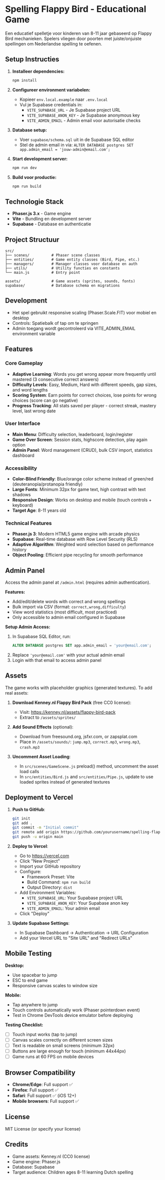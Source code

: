 # Spelling Flappy Bird - Educational Game

Een educatief spelletje voor kinderen van 8-11 jaar gebaseerd op Flappy Bird mechanieken. Spelers vliegen door poorten met juiste/onjuiste spellingen om Nederlandse spelling te oefenen.

## Setup Instructies

1. **Installeer dependencies:**
   ```bash
   npm install
   ```

2. **Configureer environment variabelen:**
   - Kopieer `env.local.example` naar `.env.local`
   - Vul je Supabase credentials in:
     - `VITE_SUPABASE_URL` - Je Supabase project URL
     - `VITE_SUPABASE_ANON_KEY` - Je Supabase anonymous key
     - `VITE_ADMIN_EMAIL` - Admin email voor autorisatie checks

3. **Database setup:**
   - Voer `supabase/schema.sql` uit in de Supabase SQL editor
   - Stel de admin email in via: `ALTER DATABASE postgres SET app.admin_email = 'jouw-admin@email.com';`

4. **Start development server:**
   ```bash
   npm run dev
   ```

5. **Build voor productie:**
   ```bash
   npm run build
   ```

## Technologie Stack

- **Phaser.js 3.x** - Game engine
- **Vite** - Bundling en development server
- **Supabase** - Database en authenticatie

## Project Structuur

```
src/
├── scenes/          # Phaser scene classes
├── entities/        # Game entity classes (Bird, Pipe, etc.)
├── managers/        # Manager classes voor database en auth
├── utils/           # Utility functies en constants
└── main.js          # Entry point

assets/              # Game assets (sprites, sounds, fonts)
supabase/            # Database schema en migrations
```

## Development

- Het spel gebruikt responsive scaling (Phaser.Scale.FIT) voor mobiel en desktop
- Controls: Spatiebalk of tap om te springen
- Admin toegang wordt gecontroleerd via VITE_ADMIN_EMAIL environment variable

## Features

### Core Gameplay
- **Adaptive Learning**: Words you get wrong appear more frequently until mastered (3 consecutive correct answers)
- **Difficulty Levels**: Easy, Medium, Hard with different speeds, gap sizes, and word lengths
- **Scoring System**: Earn points for correct choices, lose points for wrong choices (score can go negative)
- **Progress Tracking**: All stats saved per player - correct streak, mastery level, last wrong date

### User Interface
- **Main Menu**: Difficulty selection, leaderboard, login/register
- **Game Over Screen**: Session stats, highscore detection, play again option
- **Admin Panel**: Word management (CRUD), bulk CSV import, statistics dashboard

### Accessibility
- **Color-Blind Friendly**: Blue/orange color scheme instead of green/red (deuteranopia/protanopia friendly)
- **Large Fonts**: Minimum 32px for game text, high contrast with text shadows
- **Responsive Design**: Works on desktop and mobile (touch controls + keyboard)
- **Target Age**: 8-11 years old

### Technical Features
- **Phaser.js 3**: Modern HTML5 game engine with arcade physics
- **Supabase**: Real-time database with Row Level Security (RLS)
- **Adaptive Algorithm**: Weighted word selection based on performance history
- **Object Pooling**: Efficient pipe recycling for smooth performance

## Admin Panel

Access the admin panel at `/admin.html` (requires admin authentication).

**Features:**
- Add/edit/delete words with correct and wrong spellings
- Bulk import via CSV (format: `correct,wrong,difficulty`)
- View word statistics (most difficult, most practiced)
- Only accessible to admin email configured in Supabase

**Setup Admin Access:**
1. In Supabase SQL Editor, run:
   ```sql
   ALTER DATABASE postgres SET app.admin_email = 'your@email.com';
   ```
2. Replace `'your@email.com'` with your actual admin email
3. Login with that email to access admin panel

## Assets

The game works with placeholder graphics (generated textures). To add real assets:

1. **Download Kenney.nl Flappy Bird Pack** (free CC0 license):
   - Visit: https://kenney.nl/assets/flappy-bird-pack
   - Extract to `/assets/sprites/`

2. **Add Sound Effects** (optional):
   - Download from freesound.org, jsfxr.com, or zapsplat.com
   - Place in `/assets/sounds/`: `jump.mp3`, `correct.mp3`, `wrong.mp3`, `crash.mp3`

3. **Uncomment Asset Loading**:
   - In `src/scenes/GameScene.js` preload() method, uncomment the asset load calls
   - In `src/entities/Bird.js` and `src/entities/Pipe.js`, update to use loaded sprites instead of generated textures

## Deployment to Vercel

1. **Push to GitHub**:
   ```bash
   git init
   git add .
   git commit -m "Initial commit"
   git remote add origin https://github.com/yourusername/spelling-flappy-bird.git
   git push -u origin main
   ```

2. **Deploy to Vercel**:
   - Go to https://vercel.com
   - Click "New Project"
   - Import your GitHub repository
   - Configure:
     - Framework Preset: Vite
     - Build Command: `npm run build`
     - Output Directory: `dist`
   - Add Environment Variables:
     - `VITE_SUPABASE_URL`: Your Supabase project URL
     - `VITE_SUPABASE_ANON_KEY`: Your Supabase anon key
     - `VITE_ADMIN_EMAIL`: Your admin email
   - Click "Deploy"

3. **Update Supabase Settings**:
   - In Supabase Dashboard → Authentication → URL Configuration
   - Add your Vercel URL to "Site URL" and "Redirect URLs"

## Mobile Testing

**Desktop:**
- Use spacebar to jump
- ESC to end game
- Responsive canvas scales to window size

**Mobile:**
- Tap anywhere to jump
- Touch controls automatically work (Phaser pointerdown event)
- Test in Chrome DevTools device emulator before deploying

**Testing Checklist:**
- [ ] Touch input works (tap to jump)
- [ ] Canvas scales correctly on different screen sizes
- [ ] Text is readable on small screens (minimum 32px)
- [ ] Buttons are large enough for touch (minimum 44x44px)
- [ ] Game runs at 60 FPS on mobile devices

## Browser Compatibility

- **Chrome/Edge**: Full support ✅
- **Firefox**: Full support ✅
- **Safari**: Full support ✅ (iOS 12+)
- **Mobile browsers**: Full support ✅

## License

MIT License (or specify your license)

## Credits

- Game assets: Kenney.nl (CC0 license)
- Game engine: Phaser.js
- Database: Supabase
- Target audience: Children ages 8-11 learning Dutch spelling

